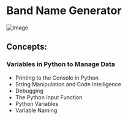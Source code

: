 # Band Name Generator
![Image](https://github.com/user-attachments/assets/66c693a2-2bbc-4e0e-8d1d-dfb2db053a6d)

## Concepts:
### Variables in Python to Manage Data
- Printing to the Console in Python
- String Manipulation and Code Intelligence
- Debugging
- The Python Input Function
- Python Variables
- Variable Naming 
